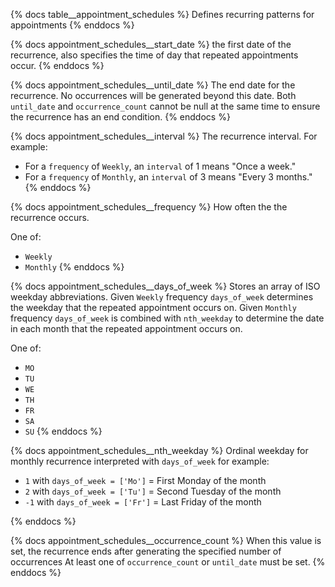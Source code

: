 {% docs table__appointment_schedules %}
Defines recurring patterns for appointments
{% enddocs %}

{% docs appointment_schedules__start_date %}
the first date of the recurrence, also specifies the time of day that repeated appointments occur.
{% enddocs %}

{% docs appointment_schedules__until_date %}
The end date for the recurrence. No occurrences will be generated beyond this date. 
Both `until_date` and `occurrence_count` cannot be null at the same time to ensure the recurrence has an end condition.
{% enddocs %}

{% docs appointment_schedules__interval %}
The recurrence interval. For example:
- For a `frequency` of `Weekly`, an `interval` of 1 means "Once a week."
- For a `frequency` of `Monthly`, an `interval` of 3 means "Every 3 months."
{% enddocs %}

{% docs appointment_schedules__frequency %}
How often the the recurrence occurs.

One of:
- `Weekly`
- `Monthly`
{% enddocs %}

{% docs appointment_schedules__days_of_week %}
Stores an array of ISO weekday abbreviations. 
Given `Weekly` frequency `days_of_week` determines the weekday that the repeated appointment occurs on. 
Given `Monthly` frequency `days_of_week` is combined with `nth_weekday` to determine the date in each month that the repeated appointment occurs on.

One of: 
- `MO`
- `TU`
- `WE`
- `TH`
- `FR`
- `SA`
- `SU`
{% enddocs %}

{% docs appointment_schedules__nth_weekday %}
Ordinal weekday for monthly recurrence interpreted with `days_of_week` for example:
- `1` with `days_of_week = ['Mo']` =  First Monday of the month
- `2` with `days_of_week = ['Tu']` =  Second Tuesday of the month
- `-1` with `days_of_week = ['Fr']` = Last Friday of the month

{% enddocs %}

{% docs appointment_schedules__occurrence_count %}
When this value is set, the recurrence ends after generating the specified number of occurrences
At least one of `occurrence_count` or `until_date` must be set.
{% enddocs %}
